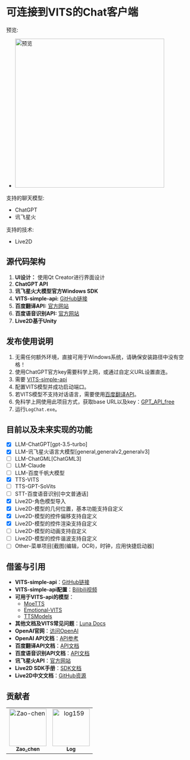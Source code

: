 # 可连接到VITS的Chat客户端

预览:
- <img src="https://github.com/log159/LogChat/assets/121474554/cf2db233-3b19-4ca3-8123-491bdcbab51a" width="400" alt="预览">

支持的聊天模型:
- ChatGPT
- 讯飞星火

支持的技术:
- Live2D

## 源代码架构

1. **UI设计：** 使用Qt Creator进行界面设计
2. **ChatGPT API**
3. **讯飞星火大模型官方Windows SDK**
4. **VITS-simple-api:** [GitHub链接](https://github.com/Artrajz/vits-simple-api/tree/main)
5. **百度翻译API:** [官方网站](https://fanyi-api.baidu.com/)
6. **百度语音识别API:** [官方网站](https://cloud.baidu.com/product/speech/asr)
7. **Live2D基于Unity**

## 发布使用说明

1. 无需任何额外环境，直接可用于Windows系统，请确保安装路径中没有空格！
2. 使用ChatGPT官方key需要科学上网，或通过自定义URL设置直连。
3. 需要 [VITS-simple-api](https://github.com/Artrajz/vits-simple-api/tree/main)
4. 配置VITS模型并成功启动端口。
5. 若VITS模型不支持对话语言，需要使用[百度翻译API](https://fanyi-api.baidu.com/)。
6. 免科学上网使用此项目方式，获取base URL以及key：[GPT_API_free](https://github.com/chatanywhere/GPT_API_free)
7. 运行`LogChat.exe`。

## 目前以及未来实现的功能
 - [x] LLM-ChatGPT[gpt-3.5-turbo]
 - [x] LLM-讯飞星火语言大模型[general,generalv2,generalv3]
 - [ ] LLM-ChatGML[ChatGML3]
 - [ ] LLM-Claude
 - [ ] LLM-百度千帆大模型
 - [x] TTS-VITS
 - [ ] TTS-GPT-SoVits
 - [ ] STT-百度语音识别[中文普通话]
 - [x] Live2D-角色模型导入
 - [x] Live2D-模型的几何位置，基本功能支持自定义
 - [x] Live2D-模型的控件偏移支持自定义
 - [x] Live2D-模型的控件渲染支持自定义
 - [ ] Live2D-模型的动画支持自定义
 - [ ] Live2D-模型的控件谐波支持自定义
 - [ ] Other-菜单项目[截图(编辑，OCR)，时钟，应用快捷启动器]

## 借鉴与引用

- **VITS-simple-api**：[GitHub链接](https://github.com/Artrajz/vits-simple-api/tree/v0.2.0)
- **VITS-simple-api配置**：[Bilibili视频](https://www.bilibili.com/video/BV1ku4y1R73r)
- **可用于VITS-api的模型**：
  - [MoeTTS](https://github.com/luoyily/MoeTTS)
  - [Emotional-VITS](https://github.com/Ikaros-521/emotional-vits/releases)
  - [TTSModels](https://github.com/CjangCjengh/TTSModels)
- **其他文档及VITS常见问题**：[Luna Docs](https://luna.docs.ie.cx/)
- **OpenAI官网**：[访问OpenAI](https://openai.com/)
- **OpenAI API文档**：[API参考](https://platform.openai.com/docs/api-reference/introduction)
- **百度翻译API文档**：[API文档](https://fanyi-api.baidu.com/doc/11)
- **百度语音识别API文档**：[API文档](https://ai.baidu.com/ai-doc/SPEECH/Jlbxdezuf)
- **讯飞星火API**：[官方网站](https://xinghuo.xfyun.cn/sparkapi)
- **Live2D SDK手册**：[SDK文档](https://docs.live2d.com/zh-CHS/cubism-sdk-manual/top/)
- **Live2D中文文档**：[GitHub资源](https://github.com/gtf35/live2d_unity_sdk_chinese_document)

## 贡献者

<!-- readme: collaborators,contributors -start -->
<table>
<tr>
    <td align="center">
        <a href="https://github.com/Zao-chen">
            <img src="https://avatars.githubusercontent.com/u/77674075?v=4" width="100;" alt="Zao-chen"/>
            <br />
            <sub><b>Zao_chen</b></sub>
        </a>
    </td>
    <td align="center">
        <a href="https://github.com/log159">
            <img src="https://avatars.githubusercontent.com/u/121474554?v=4" width="100;" alt="log159"/>
            <br />
            <sub><b>Log</b></sub>
        </a>
    </td></tr>
</table>
<!-- readme: collaborators,contributors -end -->

